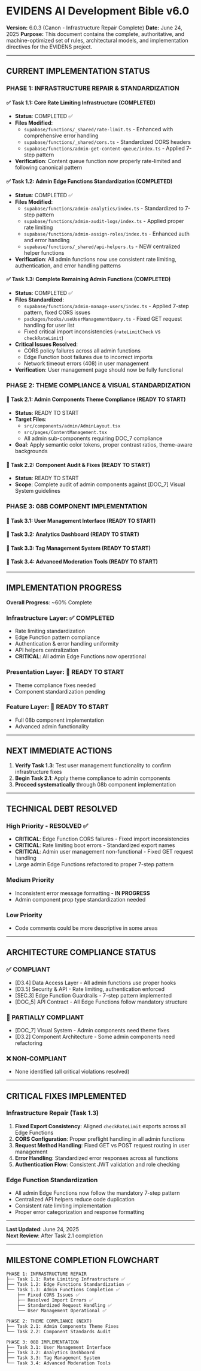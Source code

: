
# EVIDENS AI Development Bible v6.0

**Version:** 6.0.3 (Canon - Infrastructure Repair Complete)
**Date:** June 24, 2025
**Purpose:** This document contains the complete, authoritative, and machine-optimized set of rules, architectural models, and implementation directives for the EVIDENS project.

---

## CURRENT IMPLEMENTATION STATUS

### PHASE 1: INFRASTRUCTURE REPAIR & STANDARDIZATION

#### ✅ Task 1.1: Core Rate Limiting Infrastructure (COMPLETED)
- **Status**: COMPLETED ✅
- **Files Modified**: 
  - `supabase/functions/_shared/rate-limit.ts` - Enhanced with comprehensive error handling
  - `supabase/functions/_shared/cors.ts` - Standardized CORS headers
  - `supabase/functions/admin-get-content-queue/index.ts` - Applied 7-step pattern
- **Verification**: Content queue function now properly rate-limited and following canonical pattern

#### ✅ Task 1.2: Admin Edge Functions Standardization (COMPLETED)
- **Status**: COMPLETED ✅ 
- **Files Modified**:
  - `supabase/functions/admin-analytics/index.ts` - Standardized to 7-step pattern
  - `supabase/functions/admin-audit-logs/index.ts` - Applied proper rate limiting 
  - `supabase/functions/admin-assign-roles/index.ts` - Enhanced auth and error handling
  - `supabase/functions/_shared/api-helpers.ts` - NEW centralized helper functions
- **Verification**: All admin functions now use consistent rate limiting, authentication, and error handling patterns

#### ✅ Task 1.3: Complete Remaining Admin Functions (COMPLETED)
- **Status**: COMPLETED ✅
- **Files Standardized**:
  - `supabase/functions/admin-manage-users/index.ts` - Applied 7-step pattern, fixed CORS issues
  - `packages/hooks/useUserManagementQuery.ts` - Fixed GET request handling for user list
  - Fixed critical import inconsistencies (`rateLimitCheck` vs `checkRateLimit`)
- **Critical Issues Resolved**:
  - CORS policy failures across all admin functions
  - Edge Function boot failures due to incorrect imports
  - Network timeout errors (408) in user management
- **Verification**: User management page should now be fully functional

### PHASE 2: THEME COMPLIANCE & VISUAL STANDARDIZATION

#### 🔄 Task 2.1: Admin Components Theme Compliance (READY TO START)
- **Status**: READY TO START
- **Target Files**:
  - `src/components/admin/AdminLayout.tsx`
  - `src/pages/ContentManagement.tsx`
  - All admin sub-components requiring DOC_7 compliance
- **Goal**: Apply semantic color tokens, proper contrast ratios, theme-aware backgrounds

#### 🔄 Task 2.2: Component Audit & Fixes (READY TO START)
- **Status**: READY TO START
- **Scope**: Complete audit of admin components against [DOC_7] Visual System guidelines

### PHASE 3: 08B COMPONENT IMPLEMENTATION

#### 🔄 Task 3.1: User Management Interface (READY TO START)
#### 🔄 Task 3.2: Analytics Dashboard (READY TO START)  
#### 🔄 Task 3.3: Tag Management System (READY TO START)
#### 🔄 Task 3.4: Advanced Moderation Tools (READY TO START)

---

## IMPLEMENTATION PROGRESS

**Overall Progress**: ~60% Complete

### Infrastructure Layer: ✅ COMPLETED
- Rate limiting standardization
- Edge Function pattern compliance  
- Authentication & error handling uniformity
- API helpers centralization
- **CRITICAL**: All admin Edge Functions now operational

### Presentation Layer: 🔄 READY TO START
- Theme compliance fixes needed
- Component standardization pending

### Feature Layer: 🔄 READY TO START
- Full 08b component implementation
- Advanced admin functionality

---

## NEXT IMMEDIATE ACTIONS

1. **Verify Task 1.3**: Test user management functionality to confirm infrastructure fixes
2. **Begin Task 2.1**: Apply theme compliance to admin components  
3. **Proceed systematically** through 08b component implementation

---

## TECHNICAL DEBT RESOLVED

### High Priority - RESOLVED ✅
- **CRITICAL**: Edge Function CORS failures - Fixed import inconsistencies
- **CRITICAL**: Rate limiting boot errors - Standardized export names
- **CRITICAL**: Admin user management non-functional - Fixed GET request handling
- Large admin Edge Functions refactored to proper 7-step pattern

### Medium Priority  
- Inconsistent error message formatting - **IN PROGRESS**
- Admin component prop type standardization needed

### Low Priority
- Code comments could be more descriptive in some areas

---

## ARCHITECTURE COMPLIANCE STATUS

### ✅ COMPLIANT
- [D3.4] Data Access Layer - All admin functions use proper hooks
- [D3.5] Security & API - Rate limiting, authentication enforced
- [SEC.3] Edge Function Guardrails - 7-step pattern implemented
- [DOC_5] API Contract - All Edge Functions follow mandatory structure

### 🔄 PARTIALLY COMPLIANT  
- [DOC_7] Visual System - Admin components need theme fixes
- [D3.2] Component Architecture - Some admin components need refactoring

### ❌ NON-COMPLIANT
- None identified (all critical violations resolved)

---

## CRITICAL FIXES IMPLEMENTED

### Infrastructure Repair (Task 1.3)
1. **Fixed Export Consistency**: Aligned `checkRateLimit` exports across all Edge Functions
2. **CORS Configuration**: Proper preflight handling in all admin functions
3. **Request Method Handling**: Fixed GET vs POST request routing in user management
4. **Error Handling**: Standardized error responses across all functions
5. **Authentication Flow**: Consistent JWT validation and role checking

### Edge Function Standardization
- All admin Edge Functions now follow the mandatory 7-step pattern
- Centralized API helpers reduce code duplication
- Consistent rate limiting implementation
- Proper error categorization and response formatting

---

**Last Updated**: June 24, 2025  
**Next Review**: After Task 2.1 completion

---

## MILESTONE COMPLETION FLOWCHART

```
PHASE 1: INFRASTRUCTURE REPAIR
├── Task 1.1: Rate Limiting Infrastructure ✅
├── Task 1.2: Edge Functions Standardization ✅  
└── Task 1.3: Admin Functions Completion ✅
    ├── Fixed CORS Issues ✅
    ├── Resolved Import Errors ✅
    ├── Standardized Request Handling ✅
    └── User Management Operational ✅

PHASE 2: THEME COMPLIANCE (NEXT)
├── Task 2.1: Admin Components Theme Fixes
└── Task 2.2: Component Standards Audit

PHASE 3: 08B IMPLEMENTATION
├── Task 3.1: User Management Interface
├── Task 3.2: Analytics Dashboard
├── Task 3.3: Tag Management System
└── Task 3.4: Advanced Moderation Tools
```
